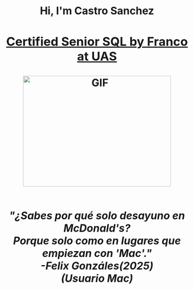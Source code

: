 <h1 align="center">Hi, I'm Castro Sanchez<a href="" target="blank">
<h3 align="center">Certified Senior SQL by Franco at UAS</h3>
<a target="_blank" align="center">
  <img align="center" top="500" height="300" width="400" alt="GIF" src="https://media.tenor.com/A-xepNszV9YAAAAi/ai-bot.gif">
</a>
<br><br>
<p align="center">
  <em>
      "¿Sabes por qué solo desayuno en McDonald's? <br> Porque solo como en lugares que empiezan con 'Mac'." <br> -Felix Gonzáles(2025) <br> (Usuario Mac)
  </em> 